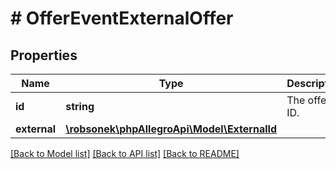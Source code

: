 # # OfferEventExternalOffer

## Properties

Name | Type | Description | Notes
------------ | ------------- | ------------- | -------------
**id** | **string** | The offer ID. |
**external** | [**\robsonek\phpAllegroApi\Model\ExternalId**](ExternalId.md) |  | [optional]

[[Back to Model list]](../../README.md#models) [[Back to API list]](../../README.md#endpoints) [[Back to README]](../../README.md)
